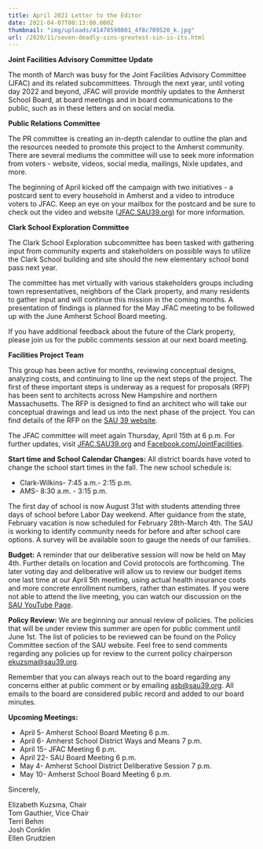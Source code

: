 ```yaml
---
title: April 2021 Letter to the Editor
date: 2021-04-07T00:13:00.000Z
thumbnail: "img/uploads/41478590801_4f8c709520_k.jpg"
url: /2020/11/seven-deadly-sins-greatest-sin-is-its.html
---
```

**Joint Facilities Advisory Committee Update**

The month of March was busy for the Joint Facilities Advisory Committee (JFAC) and its related subcommittees. Through the next year, until voting day 2022 and beyond, JFAC will provide monthly updates to the Amherst School Board, at board meetings and in board communications to the public, such as in these letters and on social media.

**Public Relations Committee**

The PR committee is creating an in-depth calendar to outline the plan and the resources needed to promote this project to the Amherst community. There are several mediums the committee will use to seek more information from voters - website, videos, social media, mailings, Nixle updates, and more.

The beginning of April kicked off the campaign with two initiatives - a postcard sent to every household in Amherst and a video to introduce voters to JFAC. Keep an eye on your mailbox for the postcard and be sure to check out the video and website ([JFAC.SAU39.org](https://jfac.sau39.org/)) for more information.

**Clark School Exploration Committee**

The Clark School Exploration subcommittee has been tasked with gathering input from community experts and stakeholders on possible ways to utilize the Clark School building and site should the new elementary school bond pass next year.

The committee has met virtually with various stakeholders groups including town representatives, neighbors of the Clark property, and many residents to gather input and will continue this mission in the coming months. A presentation of findings is planned for the May JFAC meeting to be followed up with the June Amherst School Board meeting.

If you have additional feedback about the future of the Clark property, please join us for the public comments session at our next board meeting.

**Facilities Project Team**

This group has been active for months, reviewing conceptual designs, analyzing costs, and continuing to line up the next steps of the project. The first of these important steps is underway as a request for proposals (RFP) has been sent to architects across New Hampshire and northern Massachusetts. The RFP is designed to find an architect who will
take our conceptual drawings and lead us into the next phase of the project. You can find details of the RFP on the [SAU 39 website](https://www.sau39.org/Page/577).

The JFAC committee will meet again Thursday, April 15th at 6 p.m.
For further updates, visit [JFAC.SAU39.org](https://jfac.sau39.org/) and [Facebook.com/JointFacilities](https://facebook.com/JointFacilities).

**Start time and School Calendar Changes:** All district boards have voted to change the school start times in the fall. The new school schedule is:

* Clark-Wilkins- 7:45 a.m.- 2:15 p.m.
* AMS- 8:30 a.m. - 3:15 p.m.

The first day of school is now August 31st with students attending three days of school before Labor Day weekend. After guidance from the state, February vacation is now scheduled for February 28th-March 4th. The SAU is working to identify community needs for before and after school care options. A survey will be available soon to gauge the needs of our families.

**Budget:** A reminder that our deliberative session will now be held on May 4th. Further details on location and Covid protocols are forthcoming. The later voting day and deliberative will allow us to review our budget items one last time at our April 5th meeting, using actual health insurance costs and more concrete enrollment numbers, rather than estimates. If you were not able to attend the live meeting, you can watch our discussion on the [SAU YouTube Page](https://www.youtube.com/channel/UCI5AKcilHlhUtEJlGZENgMg).

**Policy Review:** We are beginning our annual review of policies. The policies that will be under review this summer are open for public comment until June 1st. The list of policies to be reviewed can be found on the Policy Committee section of the SAU website. Feel free to send comments regarding any policies up for review to the current policy chairperson
ekuzsma@sau39.org.

Remember that you can always reach out to the board regarding any concerns either at public comment or by emailing asb@sau39.org. All emails to the board are considered public record and added to our board minutes.

**Upcoming Meetings:**

* April 5- Amherst School Board Meeting 6 p.m.
* April 6- Amherst School District Ways and Means 7 p.m.
* April 15- JFAC Meeting 6 p.m.
* April 22- SAU Board Meeting 6 p.m.
* May 4- Amherst School District Deliberative Session 7 p.m.
* May 10- Amherst School Board Meeting 6 p.m.

Sincerely,

Elizabeth Kuzsma, Chair\
Tom Gauthier, Vice Chair\
Terri Behm\
Josh Conklin\
Ellen Grudzien
